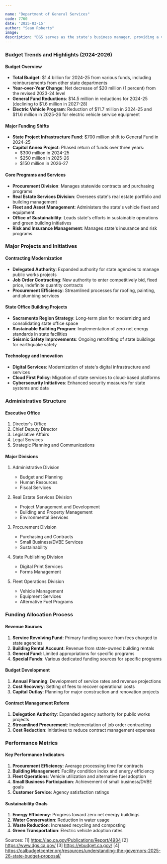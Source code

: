 ```yaml
---

name: "Department of General Services"
code: 7760
date: '2025-03-15'
author: "Sean Roberts"
image: 
description: "DGS serves as the state's business manager, providing a variety of services to state agencies including procurement, real estate management, and fleet administration"
---
```


### Budget Trends and Highlights (2024-2026)

#### Budget Overview
- **Total Budget**: $1.4 billion for 2024-25 from various funds, including reimbursements from other state departments
- **Year-over-Year Change**: Net decrease of $20 million (1 percent) from the revised 2023-24 level
- **General Fund Reductions**: $14.5 million in reductions for 2024-25 (declining to $1.6 million in 2027-28)
- **Electric Vehicle Program**: Reduction of $11.7 million in 2024-25 and $11.6 million in 2025-26 for electric vehicle service equipment

#### Major Funding Shifts
- **State Project Infrastructure Fund**: $700 million shift to General Fund in 2024-25
- **Capitol Annex Project**: Phased return of funds over three years:
  - $300 million in 2024-25
  - $250 million in 2025-26
  - $150 million in 2026-27

#### Core Programs and Services
- **Procurement Division**: Manages statewide contracts and purchasing programs
- **Real Estate Services Division**: Oversees state's real estate portfolio and building management
- **Fleet and Asset Management**: Administers the state's vehicle fleet and equipment
- **Office of Sustainability**: Leads state's efforts in sustainable operations and green building initiatives
- **Risk and Insurance Management**: Manages state's insurance and risk programs

### Major Projects and Initiatives

#### Contracting Modernization
- **Delegated Authority**: Expanded authority for state agencies to manage public works projects
- **Job Order Contracting**: New authority to enter competitively bid, fixed price, indefinite quantity contracts
- **Procurement Efficiency**: Streamlined processes for roofing, painting, and plumbing services

#### State Office Building Projects
- **Sacramento Region Strategy**: Long-term plan for modernizing and consolidating state office space
- **Sustainable Building Program**: Implementation of zero net energy standards in state facilities
- **Seismic Safety Improvements**: Ongoing retrofitting of state buildings for earthquake safety

#### Technology and Innovation
- **Digital Services**: Modernization of state's digital infrastructure and services
- **Cloud First Policy**: Migration of state services to cloud-based platforms
- **Cybersecurity Initiatives**: Enhanced security measures for state systems and data

### Administrative Structure

#### Executive Office
1. Director's Office
2. Chief Deputy Director
3. Legislative Affairs
4. Legal Services
5. Strategic Planning and Communications

#### Major Divisions
1. Administrative Division
   - Budget and Planning
   - Human Resources
   - Fiscal Services
   
2. Real Estate Services Division
   - Project Management and Development
   - Building and Property Management
   - Environmental Services
   
3. Procurement Division
   - Purchasing and Contracts
   - Small Business/DVBE Services
   - Sustainability
   
4. State Publishing Division
   - Digital Print Services
   - Forms Management
   
5. Fleet Operations Division
   - Vehicle Management
   - Equipment Services
   - Alternative Fuel Programs

### Funding Allocation Process

#### Revenue Sources
1. **Service Revolving Fund**: Primary funding source from fees charged to state agencies
2. **Building Rental Account**: Revenue from state-owned building rentals
3. **General Fund**: Limited appropriations for specific programs
4. **Special Funds**: Various dedicated funding sources for specific programs

#### Budget Development
1. **Annual Planning**: Development of service rates and revenue projections
2. **Cost Recovery**: Setting of fees to recover operational costs
3. **Capital Outlay**: Planning for major construction and renovation projects

#### Contract Management Reform
1. **Delegation Authority**: Expanded agency authority for public works projects
2. **Streamlined Procurement**: Implementation of job order contracting
3. **Cost Reduction**: Initiatives to reduce contract management expenses

### Performance Metrics

#### Key Performance Indicators
1. **Procurement Efficiency**: Average processing time for contracts
2. **Building Management**: Facility condition index and energy efficiency
3. **Fleet Operations**: Vehicle utilization and alternative fuel adoption
4. **Small Business Participation**: Achievement of small business/DVBE goals
5. **Customer Service**: Agency satisfaction ratings

#### Sustainability Goals
1. **Energy Efficiency**: Progress toward zero net energy buildings
2. **Water Conservation**: Reduction in water usage
3. **Waste Reduction**: Increased recycling and composting
4. **Green Transportation**: Electric vehicle adoption rates

Sources:
[1] https://lao.ca.gov/Publications/Report/4934
[2] https://www.dgs.ca.gov/
[3] https://ebudget.ca.gov/
[4] https://calbudgetcenter.org/resources/understanding-the-governors-2025-26-state-budget-proposal/ 